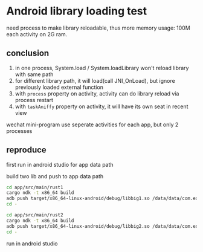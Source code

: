 # Android library loading test

need process to make library reloadable, thus more memory usage: 100M each activity on 2G ram.

## conclusion

1. in one process, System.load / System.loadLibrary won't reload library with same path
1. for different library path, it will load(call JNI_OnLoad), but ignore previously loaded external function
1. with `process` property on activity, activity can do library reload via process restart
1. with `taskAniffy` property on activity, it will have its own seat in recent view

wechat mini-program use seperate activities for each app, but only 2 processes


## reproduce

first run in android studio for app data path

build two lib and push to app data path
```sh
cd app/src/main/rust1
cargo ndk -t x86_64 build
adb push target/x86_64-linux-android/debug/libbig1.so /data/data/com.example.plugintest/files/
cd -

cd app/src/main/rust2
cargo ndk -t x86_64 build
adb push target/x86_64-linux-android/debug/libbig2.so /data/data/com.example.plugintest/files/
cd -

```

run in android studio


